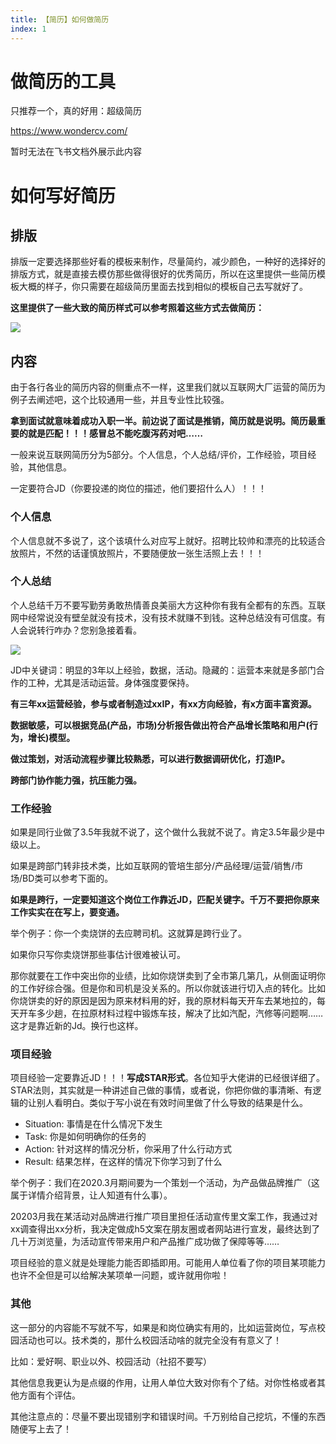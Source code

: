 ```yaml
---
title: 【简历】如何做简历
index: 1
---
```


# 做简历的工具

只推荐一个，真的好用：超级简历

https://www.wondercv.com/

暂时无法在飞书文档外展示此内容

# 如何写好简历

## 排版

排版一定要选择那些好看的模板来制作，尽量简约，减少颜色，一种好的选择好的排版方式，就是直接去模仿那些做得很好的优秀简历，所以在这里提供一些简历模板大概的样子，你只需要在超级简历里面去找到相似的模板自己去写就好了。

**这里提供了一些大致的简历样式可以参考照着这些方式去做简历：**

![](https://images-tomcode-1258913748.cos.ap-guangzhou.myqcloud.com/202305271946187.png)

## 内容

由于各行各业的简历内容的侧重点不一样，这里我们就以互联网大厂运营的简历为例子去阐述吧，这个比较通用一些，并且专业性比较强。

**拿到面试就意味着成功入职一半。前边说了面试是推销，简历就是说明。简历最重要的就是匹配！！！感冒总不能吃腹泻药对吧……**

一般来说互联网简历分为5部分。个人信息，个人总结/评价，工作经验，项目经验，其他信息。

一定要符合JD（你要投递的岗位的描述，他们要招什么人）！！！

### 个人信息

个人信息就不多说了，这个该填什么对应写上就好。招聘比较帅和漂亮的比较适合放照片，不然的话谨慎放照片，不要随便放一张生活照上去！！！

### 个人总结

个人总结千万不要写勤劳勇敢热情善良美丽大方这种你有我有全都有的东西。互联网中经常说没有壁垒就没有技术，没有技术就赚不到钱。这种总结没有可信度。有人会说转行咋办？您别急接着看。

![](https://images-tomcode-1258913748.cos.ap-guangzhou.myqcloud.com/202305271946002.png)

JD中关键词：明显的3年以上经验，数据，活动。隐藏的：运营本来就是多部门合作的工种，尤其是活动运营。身体强度要保持。

**有三年xx运营经验，参与或者制造过xxIP，有xx方向经验，有x方面丰富资源。**

**数据敏感，可以根据竞品(产品，市场)分析报告做出符合产品增长策略和用户(行为，增长)模型。**

**做过策划，对活动流程步骤比较熟悉，可以进行数据调研优化，打造****IP****。**

**跨部门协作能力强，抗压能力强。**

### 工作经验

如果是同行业做了3.5年我就不说了，这个做什么我就不说了。肯定3.5年最少是中级以上。

如果是跨部门转非技术类，比如互联网的管培生部分/产品经理/运营/销售/市场/BD类可以参考下面的。

**如果是跨行，一定要知道这个岗位工作靠近JD，匹配关键字。千万不要把你原来工作实实在在写上，要变通。**

举个例子：你一个卖烧饼的去应聘司机。这就算是跨行业了。

如果你只写你卖烧饼那些事估计很难被认可。

那你就要在工作中突出你的业绩，比如你烧饼卖到了全市第几第几，从侧面证明你的工作好综合强。但是你和司机是没关系的。所以你就该进行切入点的转化。比如你烧饼卖的好的原因是因为原来材料用的好，我的原材料每天开车去某地拉的，每天开车多少趟，在拉原材料过程中锻炼车技，解决了比如汽配，汽修等问题啊……这才是靠近新的Jd。换行也这样。

### 项目经验

项目经验一定要靠近JD！！！**写成STAR形式**。各位知乎大佬讲的已经很详细了。STAR法则，其实就是一种讲述自己做的事情，或者说，你把你做的事清晰、有逻辑的让别人看明白。类似于写小说在有效时间里做了什么导致的结果是什么。

- Situation: 事情是在什么情况下发生
- Task: 你是如何明确你的任务的
- Action: 针对这样的情况分析，你采用了什么行动方式
- Result: 结果怎样，在这样的情况下你学习到了什么

举个例子：我们在2020.3月期间要为一个策划一个活动，为产品做品牌推广（这属于详情介绍背景，让人知道有什么事）。

20203月我在某活动对品牌进行推广项目里担任活动宣传里文案工作，我通过对xx调查得出xx分析，我决定做成h5文案在朋友圈或者网站进行宣发，最终达到了几十万浏览量，为活动宣传带来用户和产品推广成功做了保障等等……

项目经验的意义就是处理能力能否即插即用。可能用人单位看了你的项目某项能力也许不全但是可以给解决某项单一问题，或许就用你啦！

### 其他

这一部分的内容能不写就不写，如果是和岗位确实有用的，比如运营岗位，写点校园活动也可以。技术类的，那什么校园活动啥的就完全没有有意义了！

比如：爱好啊、职业以外、校园活动（社招不要写）

其他信息我更认为是点缀的作用，让用人单位大致对你有个了结。对你性格或者其他方面有个评估。

其他注意点的：尽量不要出现错别字和错误时间。千万别给自己挖坑，不懂的东西随便写上去了！